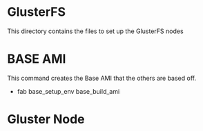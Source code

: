 # GlusterFS

This directory contains the files to set up the GlusterFS nodes

# BASE AMI

This command creates the Base AMI that the others are based off.

* fab base_setup_env base_build_ami


# Gluster Node


